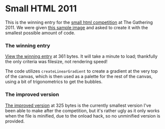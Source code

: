 Small HTML 2011
===============

This is the winning entry for the [small html competition](http://www.gathering.org/tg11/en/creative/competitions/small-html/) at The Gathering 2011. 
We were given [this sample image](http://haeric.github.com/small-html-2011/sample.png) and asked to create it with 
the smallest possible amount of code. 

### The winning entry
[View the winning entry](http://haeric.github.com/small-html-2011/entry_minified.html) at 361 bytes. It will take a minute to load; thankfully the only criteria was filesize, not rendering speed!

The code utilizes `createLinearGradient` to create a gradient at the very top of the canvas, 
which is then used as a palette for the rest of the canvas, using a bit of trigonometrics to get the bubbles.

### The improved version
[The improved version](http://haeric.github.com/small-html-2011/improved_minified.html) at 325 bytes is the currently smallest version I've been able to make after the competition, but it's rather ugly as it
only works when the file is minified, due to the onload hack, so no unminified version is provided.
